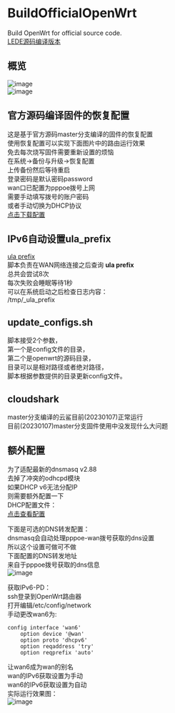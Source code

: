 # BuildOfficialOpenWrt

Build OpenWrt for official source code.  
[LEDE源码编译版本](https://github.com/ecrasy/BuildOpenWrt)  

## 概览 
![image](https://github.com/ecrasy/BuildOfficialOpenWrt/blob/main/pics/config.jpg)  
![image](https://github.com/ecrasy/BuildOfficialOpenWrt/blob/main/pics/network.jpg)  

## 官方源码编译固件的恢复配置
这是基于官方源码master分支编译的固件的恢复配置  
使用恢复配置可以实现下面图片中的路由运行效果  
免去每次烧写固件需要重新设置的烦恼  
在系统->备份与升级->恢复配置  
上传备份然后等待重启  
登录密码是默认密码password  
wan口已配置为pppoe拨号上网  
需要手动填写拨号的账户密码  
或者手动切换为DHCP协议  
[点击下载配置](https://github.com/ecrasy/BuildOfficialOpenWrt/blob/main/wiki/backup-OpenWrt-common.tar.gz)    

## IPv6自动设置ula_prefix
[ula prefix](https://github.com/ecrasy/BuildOfficialOpenWrt/blob/main/data/etc/095-ula-prefix)  
脚本负责在WAN网络连接之后查询 **ula prefix**  
总共会尝试8次  
每次失败会睡眠等待1秒  
可以在系统启动之后检查日志内容：  
/tmp/_ula_prefix  

## update_configs.sh
脚本接受2个参数，  
第一个是config文件的目录，  
第二个是openwrt的源码目录，  
目录可以是相对路径或者绝对路径，  
脚本根据参数提供的目录更新config文件。

## cloudshark 
master分支编译的云鲨目前(20230107)正常运行  
目前(20230107)master分支固件使用中没发现什么大问题

## 额外配置  
为了适配最新的dnsmasq v2.88  
去掉了冲突的odhcpd模块  
如果DHCP v6无法分配IP  
则需要额外配置一下  
DHCP配置文件：  
[点击查看配置](https://github.com/ecrasy/BuildOfficialOpenWrt/blob/main/wiki/dhcp)  

下面是可选的DNS转发配置：  
dnsmasq会自动处理pppoe-wan拨号获取的dns设置  
所以这个设置可做可不做  
下面配置的DNS转发地址  
来自于pppoe拨号获取的dns信息  
![image](https://github.com/ecrasy/BuildOfficialOpenWrt/blob/main/wiki/DHCP.jpg)  

获取IPv6-PD：  
ssh登录到OpenWrt路由器  
打开编辑/etc/config/network  
手动更改wan6为:  
```
config interface 'wan6'
	option device '@wan'
	option proto 'dhcpv6'
	option reqaddress 'try'
	option reqprefix 'auto'
```  
让wan6成为wan的别名  
wan的IPv6获取设置为手动  
wan6的IPv6获取设置为自动  
实际运行效果图：  
![image](https://github.com/ecrasy/BuildOfficialOpenWrt/blob/main/wiki/network.jpg)  

